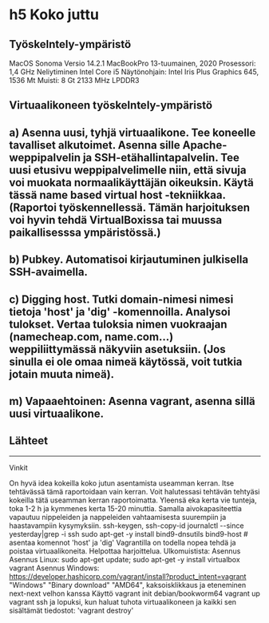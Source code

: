 # h5 Koko juttu

## Työskelntely-ympäristö

MacOS Sonoma Versio 14.2.1
MacBookPro 13-tuumainen, 2020
Prosessori: 1,4 GHz Neliytiminen Intel Core i5
Näytönohjain: Intel Iris Plus Graphics 645, 1536 Mt
Muisti: 8 Gt 2133 MHz LPDDR3

## Virtuaalikoneen työskelntely-ympäristö


## a) Asenna uusi, tyhjä virtuaalikone. Tee koneelle tavalliset alkutoimet. Asenna sille Apache-weppipalvelin ja SSH-etähallintapalvelin. Tee uusi etusivu weppipalvelimelle niin, että sivuja voi muokata normaalikäyttäjän oikeuksin. Käytä tässä name based virtual host -tekniikkaa. (Raportoi työskennellessä. Tämän harjoituksen voi hyvin tehdä VirtualBoxissa tai muussa paikallisesssa ympäristössä.)

## b) Pubkey. Automatisoi kirjautuminen julkisella SSH-avaimella.
## c) Digging host. Tutki domain-nimesi nimesi tietoja 'host' ja 'dig' -komennoilla. Analysoi tulokset. Vertaa tuloksia nimen vuokraajan (namecheap.com, name.com...) weppiliittymässä näkyviin asetuksiin. (Jos sinulla ei ole omaa nimeä käytössä, voit tutkia jotain muuta nimeä).
## m) Vapaaehtoinen: Asenna vagrant, asenna sillä uusi virtuaalikone.

## Lähteet



-------------------------------------


Vinkit


On hyvä idea kokeilla koko jutun asentamista useamman kerran. Itse tehtävässä tämä raportoidaan vain kerran. Voit halutessasi tehtävän tehtyäsi kokeilla tätä useamman kerran raportoimatta. Yleensä eka kerta vie tunteja, toka 1-2 h ja kymmenes kerta 15-20 minuttia. Samalla aivokapasiteettia vapautuu nippeleiden ja nappeleiden vahtaamisesta suurempiin ja haastavampiin kysymyksiin.
ssh-keygen, ssh-copy-id
journalctl --since yesterday|grep -i ssh
sudo apt-get -y install bind9-dnsutils bind9-host # asentaa komennot 'host' ja 'dig'
Vagrantilla on todella nopea tehdä ja poistaa virtuaalikoneita. Helpottaa harjoittelua. Ulkomuistista:
Asennus
Asennus Linux: sudo apt-get update; sudo apt-get -y install virtualbox vagrant
Asennus Windows: https://developer.hashicorp.com/vagrant/install?product_intent=vagrant "Windows" "Binary download" "AMD64", kaksoisklikkaus ja eteneminen next-next velhon kanssa
Käyttö
vagrant init debian/bookworm64
vagrant up
vagrant ssh
ja lopuksi, kun haluat tuhota virtuaalikoneen ja kaikki sen sisältämät tiedostot: 'vagrant destroy'
